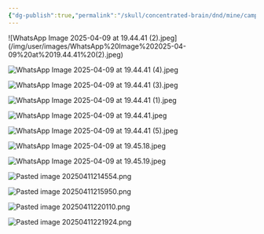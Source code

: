 ```yaml
---
{"dg-publish":true,"permalink":"/skull/concentrated-brain/dnd/mine/campaigns/starfall/events/weekday/0-moon-day/zuzu/","tags":["Tagless"],"noteIcon":""}
---
```



<!--⚠️Imgur upload failed, check dev console-->
<!--⚠️Imgur upload failed, check dev console-->![WhatsApp Image 2025-04-09 at 19.44.41 (2).jpeg](/img/user/images/WhatsApp%20Image%202025-04-09%20at%2019.44.41%20(2).jpeg)

![WhatsApp Image 2025-04-09 at 19.44.41 (4).jpeg](/img/user/images/WhatsApp%20Image%202025-04-09%20at%2019.44.41%20(4).jpeg)

![WhatsApp Image 2025-04-09 at 19.44.41 (3).jpeg](/img/user/images/WhatsApp%20Image%202025-04-09%20at%2019.44.41%20(3).jpeg)

![WhatsApp Image 2025-04-09 at 19.44.41 (1).jpeg](/img/user/images/WhatsApp%20Image%202025-04-09%20at%2019.44.41%20(1).jpeg)

![WhatsApp Image 2025-04-09 at 19.44.41.jpeg](/img/user/images/WhatsApp%20Image%202025-04-09%20at%2019.44.41.jpeg)

![WhatsApp Image 2025-04-09 at 19.44.41 (5).jpeg](/img/user/images/WhatsApp%20Image%202025-04-09%20at%2019.44.41%20(5).jpeg)
<!--⚠️Imgur upload failed, check dev console-->
<!--⚠️Imgur upload failed, check dev console-->

<!--⚠️Imgur upload failed, check dev console-->
<!--⚠️Imgur upload failed, check dev console-->
<!--⚠️Imgur upload failed, check dev console-->
<!--⚠️Imgur upload failed, check dev console-->
![WhatsApp Image 2025-04-09 at 19.45.18.jpeg](/img/user/images/WhatsApp%20Image%202025-04-09%20at%2019.45.18.jpeg)

![WhatsApp Image 2025-04-09 at 19.45.19.jpeg](/img/user/images/WhatsApp%20Image%202025-04-09%20at%2019.45.19.jpeg)
<!--⚠️Imgur upload failed, check dev console-->
![Pasted image 20250411214554.png](/img/user/images/Pasted%20image%2020250411214554.png)
<!--⚠️Imgur upload failed, check dev console-->
![Pasted image 20250411215950.png](/img/user/images/Pasted%20image%2020250411215950.png)
<!--⚠️Imgur upload failed, check dev console-->
![Pasted image 20250411220110.png](/img/user/images/Pasted%20image%2020250411220110.png)
<!--⚠️Imgur upload failed, check dev console-->
![Pasted image 20250411221924.png](/img/user/images/Pasted%20image%2020250411221924.png)